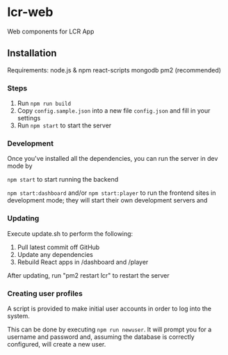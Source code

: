 # lcr-web
Web components for LCR App

## Installation

Requirements:
node.js & npm
react-scripts
mongodb
pm2 (recommended)

### Steps

1. Run `npm run build`
2. Copy `config.sample.json` into a new file `config.json` and fill in your settings
3. Run `npm start` to start the server

### Development

Once you've installed all the dependencies, you can run the server in dev mode by 

`npm start` to start running the backend

`npm start:dashboard` and/or `npm start:player` to run the frontend sites in development mode; they will start their own development servers and 

### Updating

Execute update.sh to perform the following:

1. Pull latest commit off GitHub
2. Update any dependencies
3. Rebuild React apps in /dashboard and /player

After updating, run "pm2 restart lcr" to restart the server

### Creating user profiles

A script is provided to make initial user accounts in order to log into the system.

This can be done by executing `npm run newuser`. It will prompt you for a username and password
and, assuming the database is correctly configured, will create a new user.

